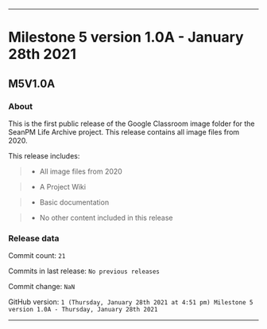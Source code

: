 
***

# Milestone 5 version 1.0A - January 28th 2021

## M5V1.0A

### About

This is the first public release of the Google Classroom image folder for the SeanPM Life Archive project. This release contains all image files from 2020.

This release includes:

> * All image files from 2020

> * A Project Wiki

> * Basic documentation

> * No other content included in this release

### Release data

Commit count: `21`

Commits in last release: `No previous releases`

Commit change: `NaN`

GitHub version: `1 (Thursday, January 28th 2021 at 4:51 pm) Milestone 5 version 1.0A - Thursday, January 28th 2021`

***
